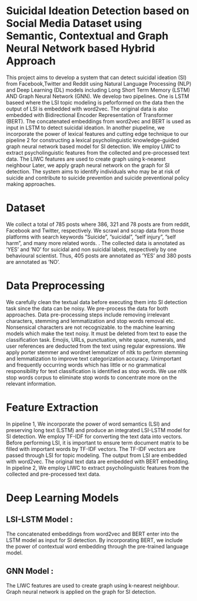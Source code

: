 # Suicidal Ideation Detection based on Social Media Dataset using Semantic, Contextual and Graph Neural Network based Hybrid Approach
This project aims to develop a system that can detect suicidal ideation (SI) from Facebook,Twitter and Reddit using Natural Language Processing (NLP) and Deep Learning (DL) models including Long Short Term Memory (LSTM) AND Graph Neural Network (GNN). We develop two pipelines. One is LSTM baseed where the LSI topic modeling is peforformed on the data then the output of LSI is embedded with word2vec. The original data is also embedded with Bidirectional Encoder Representation of Transformer (BERT). The concatenated embeddings from word2vec and BERT is used as input in LSTM to detect suicidal ideation. In another piupeline, we incorporate the power of lexical features and cutting edge technique to our pipeline 2 for constructing a lexical psycholinguistic knowledge-guided graph neural network based model for SI detection. We employ LIWC to extract psycholinguistic features from the collected and pre-processed text data. The LIWC features are used to create graph using k-nearest neighbour Later, we apply graph neural network on the graph for SI detection. The system aims to identify individuals who may be at risk of suicide and contribute to suicide prevention and suicide preventional policy making approaches.
# Dataset
We collect a total of 785 posts where 386, 321 and 78 posts are from reddit, Facebook and Twitter, respectively. We scrawl and scrap data from those platforms with search keywords ”Suicide”, ”suicidal”, ”self injury”, ”self harm”, and many more related words. . The collected data is annotated as ’YES’ and ’NO’ for suicidal and non suicidal labels, respectively by one behavioural scientist. Thus, 405 posts are annotated as ’YES’ and 380 posts are annotated as ’NO’. 
# Data Preprocessing
We carefully clean the textual data before executing them into SI detection task since the data can be noisy. We pre-process the data for both approaches. Data pre-processing steps include removing irrelevant characters, stemming and lemmatization and stop words removal etc. Nonsensical characters are not recognizable. to the machine learning models which make the text noisy. It must be deleted from
text to ease the classification task. Emojis, URLs, punctuation, white space, numerals, and user references are deducted from the text using regular expressions. We apply porter stemmer and wordnet lemmatizer of nltk to perform stemming and lemmatization to improve text categorization accuracy. Unimportant and frequently occurring words which has little or no grammatical responsibility for text classification is identified as stop words. We use nltk stop words corpus to eliminate stop words to concentrate more on the relevant information.
# Feature Extraction
In pipeline 1, We incorporate the power of word semantics (LSI) and preserving long text (LSTM) and produce an integrated LSI-LSTM model for SI detection. We employ TF-IDF for converting the text data into vectors. Before performing LSI, it is important to ensure term document matrix to be filled with important words by TF-IDF vectors. The TF-IDF vectors are passed through LSI for topic modeling. The output from LSI are embedded with word2vec. The original text data are embedded with BERT embedding. In pipeline 2, We employ LIWC to extract psycholinguistic features from the collected and pre-processed text data.
# Deep Learning Models
## LSI-LSTM Model :
The concatenated embeddings from word2vec and BERT enter into the LSTM model as input for SI detection. By incorporating BERT, we include the power of contextual word embedding through the pre-trained language model.
## GNN Model :
The LIWC features are used to create graph using k-nearest neighbour. Graph neural network is applied on the graph for SI detection.

